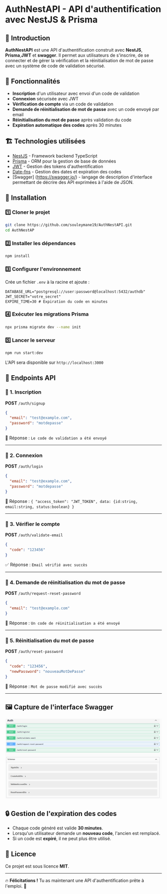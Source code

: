 # AuthNestAPI  - API d'authentification avec NestJS & Prisma

## 🚀 Introduction
**AuthNestAPI** est une API d'authentification construit avec **NestJS**, **Prisma**,**JWT** et **swagger**. Il permet aux utilisateurs de s'inscrire, de se connecter et de gérer la vérification et la réinitialisation de mot de passe avec un système de code de validation sécurisé.

## 📌 Fonctionnalités
- **Inscription** d'un utilisateur avec envoi d'un code de validation
- **Connexion** sécurisée avec JWT
- **Vérification de compte** via un code de validation
- **Demande de réinitialisation de mot de passe** avec un code envoyé par email
- **Réinitialisation du mot de passe** après validation du code
- **Expiration automatique des codes** après 30 minutes

## 🏗️ Technologies utilisées
- [NestJS](https://nestjs.com/) - Framework backend TypeScript
- [Prisma](https://www.prisma.io/) - ORM pour la gestion de base de données
- [JWT](https://jwt.io/) - Gestion des tokens d'authentification
- [Date-fns](https://date-fns.org/) - Gestion des dates et expiration des codes
- [Swagger] (https://swagger.io/) - langage de description d'interface permettant de décrire des API exprimées à l'aide de JSON.

## 📖 Installation

### 1️⃣ **Cloner le projet**
```sh
git clone https://github.com/souleymane19/AuthNestAPI.git
cd AuthNestAP
```

### 2️⃣ **Installer les dépendances**
```sh
npm install
```

### 3️⃣ **Configurer l'environnement**
Crée un fichier `.env` à la racine et ajoute :
```env
DATABASE_URL="postgresql://user:password@localhost:5432/authdb"
JWT_SECRET="votre_secret"
EXPIRE_TIME=30 # Expiration du code en minutes
```

### 4️⃣ **Exécuter les migrations Prisma**
```sh
npx prisma migrate dev --name init
```

### 5️⃣ **Lancer le serveur**
```sh
npm run start:dev
```
L'API sera disponible sur `http://localhost:3000`

## 🔑 Endpoints API

### 📌 **1. Inscription**
**POST** `/auth/signup`
```json
{
  "email": "test@example.com",
  "password": "motdepasse"
}
```
📩 Réponse : `Le code de validation a été envoyé`

---

### 📌 **2. Connexion**
**POST** `/auth/login`
```json
{
  "email": "test@example.com",
  "password": "motdepasse"
}
```
🔑 Réponse : `{ "access_token": "JWT_TOKEN", data: {id:string, email:string, status:boolean} }`

---


### 📌 **3. Vérifier le compte**
**POST** `/auth/validate-email`
```json
{
  "code": "123456"
}
```
✅ Réponse : `Email vérifié avec succès`

---

### 📌 **4. Demande de réinitialisation du mot de passe**
**POST** `/auth/request-reset-password`
```json
{
  "email": "test@example.com"
}
```
📩 Réponse : `Un code de réinitialisation a été envoyé`

---

### 📌 **5. Réinitialisation du mot de passe**
**POST** `/auth/reset-password`
```json
{
  "code": "123456",
  "newPassword": "nouveauMotDePasse"
}
```
🔄 Réponse : `Mot de passe modifié avec succès`

---

## 🖼️ Capture de l'interface Swagger

![Swagger Interface](./src/assets/images/interface.png)

## 🔒 Gestion de l'expiration des codes
- Chaque code généré est valide **30 minutes**.
- Lorsqu'un utilisateur demande un **nouveau code**, l'ancien est remplacé.
- Si un code est **expiré**, il ne peut plus être utilisé.

## 📜 Licence
Ce projet est sous licence **MIT**.

---

🔥 **Félicitations !** Tu as maintenant une API d'authentification prête à l'emploi. 🚀

